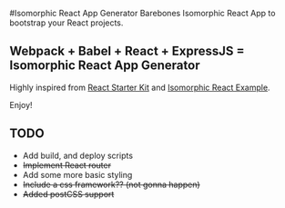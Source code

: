 #Isomorphic React App Generator
Barebones Isomorphic React App to bootstrap your React projects.

## Webpack + Babel + React + ExpressJS = Isomorphic React App Generator
Highly inspired from [React Starter Kit](https://github.com/kriasoft/react-starter-kit) and  [Isomorphic React Example](https://github.com/DavidWells/isomorphic-react-example).

Enjoy!

## TODO
- Add build, and deploy scripts
- ~~Implement React router~~
- Add some more basic styling
- ~~Include a css framework?? (not gonna happen)~~
- ~~Added postCSS support~~
